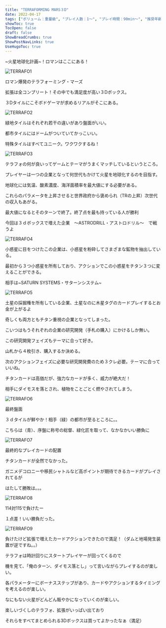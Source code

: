 ```yaml
---
title: "TERRAFORMING MARS３D"
date: 2022-04-17
tags: ["ボリューム：重量級", "プレイ人数：1〜", "プレイ時間：90min〜", "推奨年齢：12〜", "ゲームシステム：進行形ターンオ−バー", "作者：JACOB FRYXELIUS", "版権元：Arclight Games"]
showToc: true
TocOpen: false
draft: false
ShowBreadCrumbs: true
ShowPostNavLinks: true
UseHugoToc: true
---
```


~火星地球化計画~！ロマンはここにある！

![TERRAFO1](/images/TERRAFO1.jpg)

ロマン爆発のテラフォーミング・マーズ

拡張は全コンプリート！その中でも満足度が高い３Dボックス。

３Dタイルにこそボドゲーマが求めるリアルがそこにある。

![TERRAFO2](/images/TERRAFO2.jpg)

緑地タイルはそれぞれ若干の違いがあり盤面がいい。


都市タイルにはドームがついていてかっこいい。

特殊タイルはすべてユニーク。ワクワクするね！

![TERRAFO3](/images/TERRAFO3.jpg)

テラフォの何が良いってゲームとテーマがうまくマッチしているというところ。

プレイヤーは一つの企業となって何世代もかけて火星を地球化するのを目指す。

地球化には気温、酸素濃度、海洋面積率を最大値にする必要がある。

これらのパラメータを上昇させると世界政府から褒められ（TRの上昇）次世代の収入もあがる。

最大値になるとそのターンで終了。終了点を最も持っている人が勝利

今回は３ｄボックスで増えた企業　〜ASTRODRILL・アストロドリル〜　で戦うよ

![TERRAFO4](/images/TERRAFO4.jpg)

小惑星に目をつけたこの企業は、小惑星を粉砕してさまざまな鉱物を抽出している。

最初から３つ小惑星を所有しており、アクションでこの小惑星をチタン３つに変えることができる。

相手は~SATURN SYSTEMS・サターンシステム~

![TERRAFO5](/images/TERRAFO5.jpg)

土星の採掘権を所有している企業、土星なのに木星タグのカードプレイするとお金が上がるよ

奇しくも両方ともチタン重視の企業となってしまった。

こいつはもうそれぞれの企業の研究開発（手札の購入）にかけるしか無い。

この研究開発フェイズもテーマに合って好き。

山札から４枚引き、購入するか決める。

次のアクションフェイズに必要な研究開発費のため３クレ必要。テーマに合っていいね。

チタンカードは高価だが、強力なカードが多く、威力が絶大だ！

相手にダイモスを落とされ、植物をことごとく燃やされてしまう。

![TERRAFO6](/images/TERRAFO6.jpg)

最終盤面

３ｄタイルが鮮やか！相手（緑）の都市が至るところに。。

こちらは（青）、序盤に称号の総督、緑化匠を取って、なかなかいい勝負に

![TERRAFO7](/images/TERRAFO7.jpg)

最終的なプレイカードの配置

チタンカードが全然でなかった。

ガニメデコロニーや移民シャトルなど高ポイントが期待できるカードがプレイされてるが

はたして勝敗は。。。

![TERRAFO8](/images/TERRAFO8.jpg)

114対115で負けたー

１点差！いい勝負だった。

![TERRAFO9](/images/TERRAFO9.jpg)

負けたけど拡張で増えたカードアクションできたので満足！（ダムと地場発生装置が逆ですね。。）

テラフォは時計回りにスタートプレイヤーが回ってくるので

機を見て、「俺のターン、ダイモス落とし」って言いながらプレイするのが楽しい。

各パラメーターにボーナスステップがあり、カードやアクションするタイミングを考えるのが楽しい。

なにもない火星がどんどん賑やかになっていくのが楽しい。

楽しいづくしのテラフォ、拡張がいっぱい出ており

それらをすべてまとめられる3Dボックスは買ってよかったなぁ（満足）


